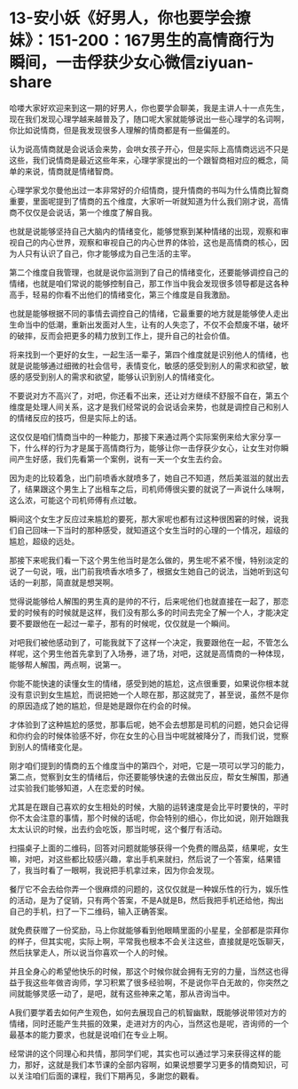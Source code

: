 # 13-安小妖《好男人，你也要学会撩妹》：151-200：167男生的高情商行为瞬间，一击俘获少女心微信ziyuan-share

哈喽大家好欢迎来到这一期的好男人，你也要学会聊美，我是主讲人十一点先生，现在我们发现心理学越来越普及了，随口呢大家就能够说出一些心理学的名词啊，你比如说情商，但是我发现很多人理解的情商都是有一些偏差的。

认为说高情商就是会说话会来势，会哄女孩子开心，但是实际上高情商远远不只是这些，我们说情商是最近这些年来，心理学家提出的一个跟智商相对应的概念，简单的来说，情商就是情绪智商。

心理学家戈尔曼他出过一本非常好的介绍情商，提升情商的书叫为什么情商比智商重要，里面呢提到了情商的五个维度，大家听一听就知道为什么我们刚才说，高情商不仅仅是会说话，第一个维度了解自我。

也就是说能够坚持自己大脑内的情绪变化，能够觉察到某种情绪的出现，观察和审视自己的内心世界，观察和审视自己的内心世界的体验，这也是高情商的核心，因为人只有认识了自己，你才能够成为自己生活的主宰。

第二个维度自我管理，也就是说你监测到了自己的情绪变化，还要能够调控自己的情绪，也就是咱们常说的能够控制自己，那工作当中我会发现很多领导都是这各种高手，轻易的你看不出他们的情绪变化，第三个维度是自我激励。

也就是能够根据不同的事情去调控自己的情绪，它最重要的地方就是能够使人走出生命当中的低潮，重新出发面对人生，让有的人失恋了，不仅不会颓废不堪，破坏的破摔，反而会把更多的精力放到工作上，提升自己的社会价值。

将来找到一个更好的女生，一起生活一辈子，第四个维度就是识别他人的情绪，也就是说能够通过细微的社会信号，表情变化，敏感的感受到别人的需求和欲望，敏感的感受到别人的需求和欲望，能够认识到别人的情绪变化。

不要说对方不高兴了，对吧，你还看不出来，还让对方继续不舒服不自在，第五个维度是处理人间关系，这才是我们经常说的会说话会来势，也就是调控自己和别人的情绪反应的技巧，但是实际上的话。

这仅仅是咱们情商当中的一种能力，那接下来通过两个实际案例来给大家分享一下，什么样的行为才是属于高情商行为，能够让你一击俘获少女心，让女生对你瞬间产生好感，我们先看第一个案例，说有一天一个女生去约会。

因为走的比较着急，出门前喷香水就喷多了，她自己不知道，然后美滋滋的就出去了，结果跟这个男生上了出租车之后，司机师傅很尖要的就说了一声说什么味啊，这么浓，可能这个司机师傅有点过敏。

瞬间这个女生才反应过来尴尬的要死，那大家呢也都有过这种很困窘的时候，说我们自己回味一下当时的那种感受，就知道这个女生当时的心理的一个情况，超级的尴尬，超级的远处。

那接下来呢我们看一下这个男生他当时是怎么做的，男生呢不紧不慢，特别淡定的说了一句说，哦，出门前我喷香水喷多了，根据女生她自己的说法，当她听到这句话的一刹那，简直就是想哭啊。

觉得说能够给人解围的男生真的是帅的不行，后来呢他们也就直接在一起了，那恋爱的时候有的时候就是这样，我们没有那么多的时间去完全了解一个人，才能决定要不要跟他在一起过一辈子，那有的时候呢，仅仅就是一个瞬间。

对吧我们被他感动到了，可能我就下了这样一个决定，我要跟他在一起，不管怎么样呢，这个男生他首先拿到了入场券，进了场，对吧，这就是高情商的一种体现，能够帮人解围，两点啊，说第一。

你能不能快速的读懂女生的情绪，感受到她的尴尬，这点很重要，如果说你根本就没有意识到女生尴尬，而说把她一个人晾在那，那这就完了，甚至说，虽然不是你的原因造成了她的尴尬，但是她是跟你在约会的时候。

才体验到了这种尴尬的感觉，那事后呢，她不会去想那是司机的问题，她只会记得和你约会的时候体验感不好，你在女生的心目当中呢就被降分了，而我们说，觉察到别人的情绪变化是。

刚才咱们提到的情商的五个维度当中的第四个，对吧，它是一项可以学习的能力，第二点，觉察到女生的情绪后，你还要能够快速的去做出反应，帮女生解围，那通过实验我们能够知道，人在恋爱的时候。

尤其是在跟自己喜欢的女生相处的时候，大脑的运转速度是会比平时要快的，平时你不太会注意的事情，那个时候的话呢，你会特别的细心，你比如说，刚开始跟我太太认识的时候，出去约会吃饭，那当时呢，这个餐厅有活动。

扫描桌子上面的二维码，回答对问题就能够获得一个免费的赠品菜，结果呢，女生嘛，对吧，对这些都比较感兴趣，拿出手机来就扫，然后说了一个答案，结果错了，我当时看了一眼啊，我说把手机拿过来，因为你会发现。

餐厅它不会去给你弄一个很麻烦的问题的，这仅仅就是一种娱乐性的行为，娱乐性的活动，是为了促销，只有两个答案，不是A就是B，然后我把手机还给他，掏出自己的手机，扫了一下二维码，输入正确答案。

就免费获赠了一份奖励，马上你就能够看到他眼睛里面的小星星，全部都是崇拜你的样子，但其实呢，实际上啊，平常我也根本不会关注这些，直接就是吃饭聊天，然后扶掌走人，所以说当你喜欢一个人的时候。

并且全身心的希望他快乐的时候，那这个时候你就会拥有无穷的力量，当然这也得益于我这些年做咨询师，学习积累了很多经验啊，不是说你平白无故的，你突然之间就能够灵感一动了，是吧，就有这些神来之笔，那从咨询当中。

A我们要学着去如何产生观色，如何去展现自己的机智幽默，既能够说带领对方的情绪，同时还能产生共振的效果，走进对方的内心，当然这也是呢，咨询师的一个最基本的能力要求，也就是说咱们在专业上啊。

经常讲的这个同理心和共情，那同学们呢，其实也可以通过学习来获得这样的能力，那好，这就是我们本节课的全部内容啊，如果说想要学习更多的情商知识，可以关注咱们后面的课程，我们下期再见，多謝您的觀看。

